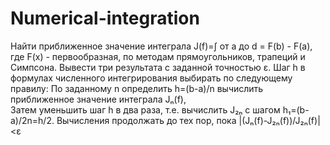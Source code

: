 # Numerical-integration

Найти приближенное значение интеграла J(f)=∫ от a до d = F(b) - F(a),
где F(x) - первообразная,
по методам прямоугольников, трапеций и Симпсона.
Вывести три результата с заданной точностью ε. 
Шаг h в формулах численного интегрирования выбирать по следующему правилу: 
По заданному n определить h=(b-a)/n вычислить приближенное значение интеграла Jₙ(f),  
Затем уменьшить шаг h в два раза, т.е. вычислить J₂ₙ с шагом h₁=(b-a)/2n=h/2.
Вычисления продолжать до тех пор, пока |(Jₙ(f)-J₂ₙ(f))/J₂ₙ(f)|<ε

